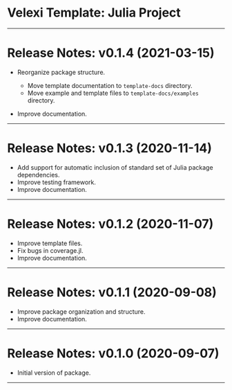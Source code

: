 Velexi Template: Julia Project
==============================
-------------------------------------------------------------------------------
Release Notes: v0.1.4 (2021-03-15)
==================================
* Reorganize package structure.
  * Move template documentation to `template-docs` directory.
  * Move example and template files to `template-docs/examples` directory.

* Improve documentation.

-------------------------------------------------------------------------------
Release Notes: v0.1.3 (2020-11-14)
==================================
* Add support for automatic inclusion of standard set of Julia package
  dependencies.
* Improve testing framework.
* Improve documentation.

-------------------------------------------------------------------------------
Release Notes: v0.1.2 (2020-11-07)
==================================
* Improve template files.
* Fix bugs in coverage.jl.
* Improve documentation.

-------------------------------------------------------------------------------
Release Notes: v0.1.1 (2020-09-08)
==================================
* Improve package organization and structure.
* Improve documentation.

-------------------------------------------------------------------------------
Release Notes: v0.1.0 (2020-09-07)
==================================
* Initial version of package.

-------------------------------------------------------------------------------
